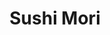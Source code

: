 ---
layout: place
title: "Sushi Mori"
permalink: /washington/kennewick/sushi-mori.html
stateAbbr: WA
stateName: Washington
cityName: Kennewick
place_id: ChIJm0R7Fh56mFQR77jHv3Uae-Q
photos:
  - name: >-
      places/ChIJm0R7Fh56mFQR77jHv3Uae-Q/photos/AeeoHcIsddx-i6RePFdWiR7wzrn3hA1mFcOmoNLI6fOcT_p4sHj13M_i20GmcySreeqkPKZ2QfhI490BYvDASQyY4k10wS7BbirXKUisq9P4Z0ATL38ZJG4t1OsfVW4WTyJZaDB1cfJcC7-SL75mJWtN6o9RKLwCgdcssNw2ScSjZNC9MeG4PM8HJUBQ98Dp9w76PpU-nGo4FtLUWc0NKxSkbodQghrDjtlK16yxdJmt0_JkoT9Gf7ZjKIj_V7dRu3mM0q0N8AUSpao421HKIUhJlUHvgj_eTSEBTAce0RSAxVpD5yggoTzF4A1Dh80l06IVxxgaenqWUUpamsrSWzhmvmyvBFxmfV8PF_xf8xxjhW3MITihp_BolsvUBT9U78SD6RECN_JELFH0Nset_wfDtPqu_2Ej8jOeorun9mvH8IF_z4Sq
    widthPx: 4800
    heightPx: 2700
    authorAttributions:
      - displayName: Vlad Gritsan
        uri: https://maps.google.com/maps/contrib/111630228818844086724
        photoUri: >-
          https://lh3.googleusercontent.com/a-/ALV-UjWshuwASd95WRS_n8OvaBng8KPEHX6lYe-Nv3iUXvnngCyKLp28=s100-p-k-no-mo
    flagContentUri: >-
      https://www.google.com/local/imagery/report/?cb_client=maps_api_places.places_api&image_key=!1e10!2sCIHM0ogKEICAgIC469uSpwE&hl=en-US
    googleMapsUri: >-
      https://www.google.com/maps/place//data=!3m4!1e2!3m2!1sCIHM0ogKEICAgIC469uSpwE!2e10!4m2!3m1!1s0x54987a1e167b449b:0xe47b1a75bfc7b8ef
  - name: >-
      places/ChIJm0R7Fh56mFQR77jHv3Uae-Q/photos/AeeoHcKGNklIzBhiZvje7LEgtyoXIHFWUlvitJTKmuOReekJucPziaaq21cpEe8u481iXhNFVDZpvFHk4t6TSVtI7m_-BxQQ-Z7shsMY81pmqZH2lcKqC0JNzB5czcTiPsbl6CK50PKvZ1629uEux9MVGHc-8RQ1hHvX436FNx8KN9wgeB5topbwhpBgGcunpqx-r1wKbwTbQoqCfH5mtDKcbqrp5oaNeEarPsGdrM0eelc65X0aCdov-TpVWgXrwvSSw4t6ZdyqapYBkrVvKQpcdazChSYUra1cFOL0y2iKlS1PsuKPdz4e8gAbh010T0KG3n6nJbj7xqf7XQh70MHBPBxB0IhErdkYuMVUwGnMbtvj4n1Ko9_g81x24xv_uv7849MMG0YoZ6JCIREfYCOE3MtGsqpfqlCqIz0ZUw8s6AUMGCwV
    widthPx: 4032
    heightPx: 3024
    authorAttributions:
      - displayName: L Ruiz
        uri: https://maps.google.com/maps/contrib/105469834359589292782
        photoUri: >-
          https://lh3.googleusercontent.com/a/ACg8ocLIi135nU_qV0mqcPVOkUKtAktjBy3Tap1apLbtZRGqSueYGQ=s100-p-k-no-mo
    flagContentUri: >-
      https://www.google.com/local/imagery/report/?cb_client=maps_api_places.places_api&image_key=!1e10!2sCIHM0ogKEICAgICcwoybnQE&hl=en-US
    googleMapsUri: >-
      https://www.google.com/maps/place//data=!3m4!1e2!3m2!1sCIHM0ogKEICAgICcwoybnQE!2e10!4m2!3m1!1s0x54987a1e167b449b:0xe47b1a75bfc7b8ef
  - name: >-
      places/ChIJm0R7Fh56mFQR77jHv3Uae-Q/photos/AeeoHcK3TdopRlWzrGh167yaEYuctohqhVrC_CpkMGkp8rixa0qD-vOSHInpsyKb7EVzlU3vaCCq5IBYe3hmk_nQFB3My76etdbYMo0uIJzjFPreVc95-Z1LZlFBhor44l4gnbZ3DPYqyQ-AWIVP8n7WeUSHbgIgH1ndf5_6m8lDO1WzsNryFwr7YiRCKnUIU260xXIPc52Nydz0yJpgwGyJmGXfs2714xN92Axb74OiAy6D8n6hblQVaeW8T2LJKG-XmT0LP6t8y7BYo2L8gBsamjlct563O4lRzyinLZ_SGD2wK8lnd5So3nk2TJ_2dxNRxlwLUNMjxsqzWAbOY9UPV9pdkReC4BpzRLGyzZtYFf3BquzqnfDWo9QivDh4l6Ee-jLPPeWY8LMebX59v_jLJtEL4UNJCY3Yv1n75oiWcxrv9Q
    widthPx: 3024
    heightPx: 4032
    authorAttributions:
      - displayName: Greg Frichette
        uri: https://maps.google.com/maps/contrib/116020839049294762484
        photoUri: >-
          https://lh3.googleusercontent.com/a-/ALV-UjXpc_03yXH0iuWJXRK_bnsWXs5B7FNaXyvSf7BgOYQ1ZK2fuUjQnA=s100-p-k-no-mo
    flagContentUri: >-
      https://www.google.com/local/imagery/report/?cb_client=maps_api_places.places_api&image_key=!1e10!2sCIHM0ogKEICAgID_tP6CHg&hl=en-US
    googleMapsUri: >-
      https://www.google.com/maps/place//data=!3m4!1e2!3m2!1sCIHM0ogKEICAgID_tP6CHg!2e10!4m2!3m1!1s0x54987a1e167b449b:0xe47b1a75bfc7b8ef
  - name: >-
      places/ChIJm0R7Fh56mFQR77jHv3Uae-Q/photos/AeeoHcJSKjBazvGIz__UZl17aamN507IwQuAdt8aXe_yU3QZHOFSQf-tQtMQcK3928b5P2H912CIRHNwFmItCVTs7Qo-ZdgawqvaE1Av-tuyhLVOKabEPbnypCZzOkyFk5j3J5qHQoW0sVMBGYRQoWU15AjjtGZywc8WDUF5TpqpNp0736KtSHGeJN3dP1-onpkvSFlsi5fTwLlShA2nDqU448X2KM6LkN3xxFv2PnOWg5lbg1W8cs5Lh7pzhBDuMLUGE_Lo5KobpaRU9ni7_ojJ_LD9az4rFcIxJTswJ0O9RZIUs02PF5ZlCygbM8S08SM01_ep2Frp_H3T5DpkRmZFJEAXvfbdjOE88bDgfQA6ndcbATRQYTeMYYHFnjJcihQ_svqJr77Ui72gXvBQVmVBqSDilB0q2jGCRf1ilZS-9fQDIA
    widthPx: 4032
    heightPx: 3024
    authorAttributions:
      - displayName: Mike M
        uri: https://maps.google.com/maps/contrib/103540728782435826809
        photoUri: >-
          https://lh3.googleusercontent.com/a-/ALV-UjUdOR8DzYta93z5VilBotcSu0nQOGVRwWOgi-8z2DaexhkbcYxi=s100-p-k-no-mo
    flagContentUri: >-
      https://www.google.com/local/imagery/report/?cb_client=maps_api_places.places_api&image_key=!1e10!2sCIHM0ogKEICAgICeqLGuJg&hl=en-US
    googleMapsUri: >-
      https://www.google.com/maps/place//data=!3m4!1e2!3m2!1sCIHM0ogKEICAgICeqLGuJg!2e10!4m2!3m1!1s0x54987a1e167b449b:0xe47b1a75bfc7b8ef
  - name: >-
      places/ChIJm0R7Fh56mFQR77jHv3Uae-Q/photos/AeeoHcLUGp0bygscaEE4sr5dWe4bdBrBaVHwHjqVWdoGIihVl5RoZ0psfHQabqjiKgqAAkHd3lxABGJ-HtzFAuHfMFPZFnYf5oDvaBaoz8UDZWi6Rw4JLVBJgUtEaJ_5O2mDztr0hYxZmxu9f6x1m4ewZN9pTs_kxHSrZPAMBQoj6WRqaRPEzzmVxE54AnaDW1ib9MJanmyaSpyCJPap6y-ydtoVn4JhMA-OtE4aQ0vDCuSo2ZTzxuzSB84c3AEzXlW_qlL16v2l8Z9Gs4ZRvL8dWacyBfAZvIXnYa0E3rL8p6rD0q_eWNwCFrvTOBRWH_MmTCdrzflKExFQ72pirskMyOryks52-oRogvGlgOW03ZT-_LSX4doFl7F1182CVg_WM_var-rxY0L57sn1I9ryeu9cwXw5vIZ0w9tXQzrcvzU
    widthPx: 3537
    heightPx: 2610
    authorAttributions:
      - displayName: Bruce C.
        uri: https://maps.google.com/maps/contrib/105192546618511569184
        photoUri: >-
          https://lh3.googleusercontent.com/a-/ALV-UjUTHP8xovjg9V_PGOnR-H6QAHH4v9sHJG8_XF12ZMIqhF0xpYVQpw=s100-p-k-no-mo
    flagContentUri: >-
      https://www.google.com/local/imagery/report/?cb_client=maps_api_places.places_api&image_key=!1e10!2sCIHM0ogKEICAgID6vY3hDg&hl=en-US
    googleMapsUri: >-
      https://www.google.com/maps/place//data=!3m4!1e2!3m2!1sCIHM0ogKEICAgID6vY3hDg!2e10!4m2!3m1!1s0x54987a1e167b449b:0xe47b1a75bfc7b8ef
  - name: >-
      places/ChIJm0R7Fh56mFQR77jHv3Uae-Q/photos/AeeoHcIZBNXMXUNMXKVomHeO1xxbxfPJKU3sXvBCy-rLfK4heMAcYeH61V-Lb1N8Rz6gEMDdnyY0jvpJTM5GtTUaqfhQjVFqiQc7naCovPeCVDviRSaaN7hFHGRY9UyoB7oJ2BRJN9ZhmN5F8z-m2PN3KBOa_86bC7kHb-7J1os4e8bbq1pbzbSATVno861HxXsboThFsT9TVgCjgnyJ7TGmdKkVF-YcnzNLoBXuWdmS57mohP2IWvFD9dq4LX9akHI5tcpgrJA3_khSv-oY_yy_DEo2_6xtK-XmR66Z8s0UjghCrUkO1Aehs31K9BJYA4_LJY4YVy2_g9_BTFXgDU7W6Sglh8eDirrzh2vBpogl-X9z8s7rYCln49WPtJdBYuMxVcBncHzAlH50X4Bhd4mZorolh1K8eZgZD8p4cr5Q_auh1g
    widthPx: 4160
    heightPx: 3120
    authorAttributions:
      - displayName: D E W Adventures
        uri: https://maps.google.com/maps/contrib/108579603690718859973
        photoUri: >-
          https://lh3.googleusercontent.com/a-/ALV-UjU3QAv5nF3SZ751hY5HxL0fIuBjUe--mV7BlQ4IgSO1gg5hQxld5Q=s100-p-k-no-mo
    flagContentUri: >-
      https://www.google.com/local/imagery/report/?cb_client=maps_api_places.places_api&image_key=!1e10!2sCIHM0ogKEICAgID56OXsDQ&hl=en-US
    googleMapsUri: >-
      https://www.google.com/maps/place//data=!3m4!1e2!3m2!1sCIHM0ogKEICAgID56OXsDQ!2e10!4m2!3m1!1s0x54987a1e167b449b:0xe47b1a75bfc7b8ef
  - name: >-
      places/ChIJm0R7Fh56mFQR77jHv3Uae-Q/photos/AeeoHcKY3oN5rNspZxBw4HSC21-Ktc3ZM--1VQpca1FMlmL9obWPn3p5VQDK0Bge4uWEIo5B3VxDnEtjo5lCYlbwomW3XvZ7p5D5P6sODnhFL7aL6_aGfpZyknVMcAb5CX0ruKXgB1vL_U9Yyz8JUcBB46xvHehRQTRddJGP-0UomuXAtdTD3quG8ahdFaLddgT9q4PlPDQD7hfBpSFkKkj0JUpSytUVc-Ssxzb-Z-oUJWdp4YKhX2OhaSbDA20V3QL_-lGPEA6Sript2-p7GMommGOa-giyitn0aFzdLzrEasAZ3MzRCFZ71GTwL-x0PqdHIk8qHoZo-KdHpMSOhBf7K4khYY2ApusVUC3c8ySYgpdfzuNGELhRBIZh0BC03Ijgef7LbrHV6AR_4AIZ8tX14gXjb1Ay6HUsQt2LD_dtcAsDLA
    widthPx: 4032
    heightPx: 3024
    authorAttributions:
      - displayName: Rachel P
        uri: https://maps.google.com/maps/contrib/114903806209103221994
        photoUri: >-
          https://lh3.googleusercontent.com/a/ACg8ocIM4FivCEmdKFaVtkqrMqN9yc4qlS4DoJBy27BG57l6ZoF1vg=s100-p-k-no-mo
    flagContentUri: >-
      https://www.google.com/local/imagery/report/?cb_client=maps_api_places.places_api&image_key=!1e10!2sCIHM0ogKEICAgIC2wsyjDQ&hl=en-US
    googleMapsUri: >-
      https://www.google.com/maps/place//data=!3m4!1e2!3m2!1sCIHM0ogKEICAgIC2wsyjDQ!2e10!4m2!3m1!1s0x54987a1e167b449b:0xe47b1a75bfc7b8ef
  - name: >-
      places/ChIJm0R7Fh56mFQR77jHv3Uae-Q/photos/AeeoHcIq3OCO3fgw6LHDelDA2QStlmeCkC3TXIa6ib9QmEbbVH1plgFZhsPsl4-Ny9ztC2J1sHYce_bgDM5l5Nr5-BUQ_A4LVT9EVAwUT3kYkKtSth0A9_jHFFEutQp9bGsN1sh7biDs2_wDYqpH0WIz99jNep30TdZTDzHPj9QMTrxuFK6KWOd46EPQIgi_CFC0fvaQZO1q6N_vI0L-2D9HgaZE3XdmyO1yruZx8gjTix6wyetbdCox9V-XGB9sSUwdyVmmJ7btdGcChWzUnDmikyw1doyizz_S5VWuLccyzL0CkDDDDe-eFDIocFEgbzRwI6QB7WlCzcf3ZGImF-QEmVnzb_KLsgQrbX9PNDUAiIxVpM9CnJhtEd7oA_bDeSzm2NUqMMxfXvC9ZW-T6vp4uzgXCcRHfZRlTVC8-4dzxweXc-_s
    widthPx: 3024
    heightPx: 3024
    authorAttributions:
      - displayName: Lupe Ruiz
        uri: https://maps.google.com/maps/contrib/106688224030760704802
        photoUri: >-
          https://lh3.googleusercontent.com/a-/ALV-UjVdVvG0KjZMl5BpCJcyVgdp1yHI5PK3QnxHk4Cw0fsROK1gdcOJ=s100-p-k-no-mo
    flagContentUri: >-
      https://www.google.com/local/imagery/report/?cb_client=maps_api_places.places_api&image_key=!1e10!2sCIHM0ogKEICAgIC6_tSxnQE&hl=en-US
    googleMapsUri: >-
      https://www.google.com/maps/place//data=!3m4!1e2!3m2!1sCIHM0ogKEICAgIC6_tSxnQE!2e10!4m2!3m1!1s0x54987a1e167b449b:0xe47b1a75bfc7b8ef
  - name: >-
      places/ChIJm0R7Fh56mFQR77jHv3Uae-Q/photos/AeeoHcJ7NsHg1ob5rTBE3Oqxd90vLpQyO1mwMB8LxrEbSiaoIds9fefMd-slqneXPc_8zXa1Y5XNtytqJgfPtrI_7Eklul9QeULR-JEx5QmeRrhFBX2WhohLSAKypTc7S2CZZaVSiaZzwhnjecsGeMrvNkWQcf0iL0icT4PkhytZt5KiPCiT_RH0qmmp8D2qUrEZiRme58-7NBsFMJQ1tQW0wxmUMPdKEw_3qLI-vFyKhFCm-LE8brn0lJQyR_XaVY8bmMbKMKD49DhXw_QhOf449Qz0rHYhR5raJiqMTip64nip2krsHeV2ITsjzpM86EH2plDeAzZfqLLR0XoV4YTGPQLJU0zIVuoiDsApb_zi3lG4W_YJ-ofZYUYa85Kcqq4NxczoDhbYmOrKDMydy6UNdUJ4S5plqgB2dzBVZ7x_3Iozm1po
    widthPx: 4096
    heightPx: 3072
    authorAttributions:
      - displayName: KS Brooks
        uri: https://maps.google.com/maps/contrib/115965541971717273872
        photoUri: >-
          https://lh3.googleusercontent.com/a-/ALV-UjUTV4IB-O4d7DyMawVxR-U6TXjQ5_JRM00Sg53kcr0EtNiDaAzjjQ=s100-p-k-no-mo
    flagContentUri: >-
      https://www.google.com/local/imagery/report/?cb_client=maps_api_places.places_api&image_key=!1e10!2sCIHM0ogKEICAgICB7YC5iwE&hl=en-US
    googleMapsUri: >-
      https://www.google.com/maps/place//data=!3m4!1e2!3m2!1sCIHM0ogKEICAgICB7YC5iwE!2e10!4m2!3m1!1s0x54987a1e167b449b:0xe47b1a75bfc7b8ef
  - name: >-
      places/ChIJm0R7Fh56mFQR77jHv3Uae-Q/photos/AeeoHcIPSMPByG_EpDyJc5-vHkyKotsRs8WndnQkBi00r4Hbc37vHgw_oFMY80jl74bKxnqCHP_0qETNFi6IKetwPNO5LF1LrYaI74krX4pSb7FlRpSlN1yPRSVpBSSAELucnUqwXQUTtSiLzRiUuycAM0hnJDu_NOnNXiLWy0wPYBkMvqYiOjuLD4DGyZYi0WmYj4M3oYUCDbOxytJ9sK1CIfxq24wdYumPpN-h4GTuAAdu2eP3SVbh_DjHgNJbii3h7sjsHqhK7vvONGwQguvbijKxKX22TOkPWqzwvYxLpPFr39l9iQh6SOpzbVPdoKpsF-Q3Vde8behv5qJ_7i6vp2PZgN7tH0cgqW0-kcN7_xm2a4FQouPu5z_p-zYLICe6MJokQT6gg8fRz9TfAuqf4GPtgz-51amntM6TDR9zn2iF_g_x
    widthPx: 3008
    heightPx: 4000
    authorAttributions:
      - displayName: Aaron Aardal
        uri: https://maps.google.com/maps/contrib/109172528607543385443
        photoUri: >-
          https://lh3.googleusercontent.com/a/ACg8ocJ1RYtRNQUITSstvYdejuCW8_EEMHSL61hyixs-BEZcDSa1rg=s100-p-k-no-mo
    flagContentUri: >-
      https://www.google.com/local/imagery/report/?cb_client=maps_api_places.places_api&image_key=!1e10!2sCIHM0ogKEICAgICl8uuoswE&hl=en-US
    googleMapsUri: >-
      https://www.google.com/maps/place//data=!3m4!1e2!3m2!1sCIHM0ogKEICAgICl8uuoswE!2e10!4m2!3m1!1s0x54987a1e167b449b:0xe47b1a75bfc7b8ef
address: 1350 N Louisiana St Ste G, Kennewick, WA 99336, USA
street: 1350 N Louisiana St Ste G
city: Kennewick
state: WA
zip: '99336'
country: USA
neighborhood: null
latitude: '46.225777'
longitude: '-119.233195'
accessibility_options:
  wheelchairAccessibleParking: true
  wheelchairAccessibleSeating: true
business_status: OPERATIONAL
name: Sushi Mori
google_maps_links:
  directionsUri: >-
    https://www.google.com/maps/dir//''/data=!4m7!4m6!1m1!4e2!1m2!1m1!1s0x54987a1e167b449b:0xe47b1a75bfc7b8ef!3e0
  placeUri: https://maps.google.com/?cid=16463781955814013167
  writeAReviewUri: >-
    https://www.google.com/maps/place//data=!4m3!3m2!1s0x54987a1e167b449b:0xe47b1a75bfc7b8ef!12e1
  reviewsUri: >-
    https://www.google.com/maps/place//data=!4m4!3m3!1s0x54987a1e167b449b:0xe47b1a75bfc7b8ef!9m1!1b1
  photosUri: >-
    https://www.google.com/maps/place//data=!4m3!3m2!1s0x54987a1e167b449b:0xe47b1a75bfc7b8ef!10e5
primary_type: Sushi Restaurant
opening_hours:
  regular: null
  current: null
secondary_opening_hours:
  regular:
    weekdayDescriptions: null
    type: null
  current:
    weekdayDescriptions: null
    type: null
phone: (509) 783-0232
price_level: PRICE_LEVEL_MODERATE
price_range: $10 &ndash; $20
rating: '4.5'
rating_count: 441
website: http://www.sushimoriwa.com/
description: null
reviews: null
parking_options: null
payment_options: null
allow_dogs: null
curbside_pickup: null
delivery: null
dine_in: null
good_for_children: null
good_for_groups: null
good_for_sports: null
live_music: null
menu_for_children: null
outdoor_seating: null
reservable: null
restroom: null
serves_beer: null
serves_breakfast: null
serves_brunch: null
serves_cocktails: null
serves_coffee: null
serves_dinner: null
serves_dessert: null
serves_lunch: null
serves_vegetarian_food: null
serves_wine: null
takeout: null

---
